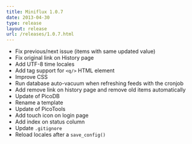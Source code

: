 ```yaml
---
title: Miniflux 1.0.7
date: 2013-04-30
type: release
layout: release
url: /releases/1.0.7.html
---
```


* Fix previous/next issue (items with same updated value)
* Fix original link on History page
* Add UTF-8 time locales
* Add tag support for `<q/>` HTML element
* Improve CSS
* Run database auto-vacuum when refreshing feeds with the cronjob
* Add remove link on history page and remove old items automatically
* Update of PicoDB
* Rename a template
* Update of PicoTools
* Add touch icon on login page
* Add index on status column
* Update `.gitignore`
* Reload locales after a `save_config()`
